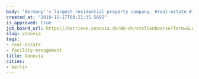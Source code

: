 ```yaml
---
body: 'Germany''s largest residential property company. #real-estate #facility-management'
created_at: "2019-11-17T08:21:35.569Z"
is_approved: true
job_board_url: https://karriere.vonovia.de/de-de/stellenboerse?Term=&Location=Berlin%2C+Germany&LocationLatitude=52.52000659999999&LocationLongitude=13.404953999999975&Radius=&Seniority=&Workspace=
slug: vonovia
tags:
- real-estate
- facility-management
title: Vonovia
cities:
- berlin
---
```

